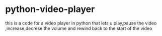 # python-video-player
this is a code for a video player in python that lets u play,pause the video ,increase,decrese the volume and rewind back to the start of the video 
